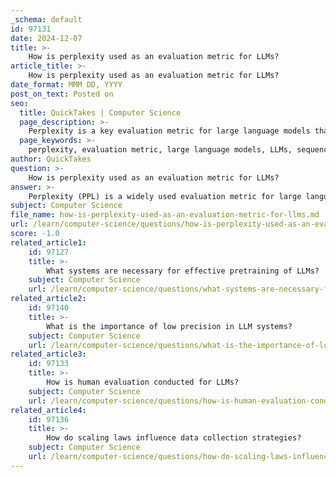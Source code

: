 ```yaml
---
_schema: default
id: 97131
date: 2024-12-07
title: >-
    How is perplexity used as an evaluation metric for LLMs?
article_title: >-
    How is perplexity used as an evaluation metric for LLMs?
date_format: MMM DD, YYYY
post_on_text: Posted on
seo:
  title: QuickTakes | Computer Science
  page_description: >-
    Perplexity is a key evaluation metric for large language models that measures their ability to predict the next word in a sequence. Lower perplexity indicates better predictions, but it should be used alongside other metrics for comprehensive model assessment.
  page_keywords: >-
    perplexity, evaluation metric, large language models, LLMs, sequence prediction, cross-entropy, negative log-likelihood, predictive capabilities, model performance, intrinsic metric, machine translation, speech recognition, text generation
author: QuickTakes
question: >-
    How is perplexity used as an evaluation metric for LLMs?
answer: >-
    Perplexity (PPL) is a widely used evaluation metric for large language models (LLMs) that quantifies how well a model predicts a sequence of words. It is defined as the exponentiated average negative log-likelihood of a sequence, which can be mathematically expressed as:\n\n$$\n\textrm{PPL}(P, Q) = 2^{\textrm{H}(P, Q)}\n$$\n\nwhere \(H(P, Q)\) represents the cross-entropy between the true distribution $P$ and the predicted distribution $Q$.\n\nThe lower the perplexity score, the better the model is at predicting the next word in a sequence, indicating that the model is less "confused" about the possible next words. For instance, a perplexity of 10 suggests that, on average, the model considers 10 equally likely options for the next word, reflecting a higher level of uncertainty.\n\nPerplexity is calculated by first determining the probability of each word that could follow in a sentence, and then taking the inverse of this probability. This process allows the model to assess its performance on held-out data, providing insights into its predictive capabilities.\n\nHowever, perplexity has its limitations. It is often used in conjunction with other evaluation metrics and human judgments to provide a more comprehensive assessment of model performance. For example, breaking a sequence into disjoint chunks and summing the log-likelihoods of each segment can yield a higher (worse) perplexity score, as the model has less context for each prediction step. Therefore, while perplexity is a crucial intrinsic evaluation metric, it should not be relied upon in isolation.\n\nIn summary, perplexity serves as a fundamental metric in evaluating LLMs, particularly in tasks such as machine translation, speech recognition, and text generation, helping researchers and developers gauge the effectiveness of their models in generating coherent and contextually appropriate text.
subject: Computer Science
file_name: how-is-perplexity-used-as-an-evaluation-metric-for-llms.md
url: /learn/computer-science/questions/how-is-perplexity-used-as-an-evaluation-metric-for-llms
score: -1.0
related_article1:
    id: 97127
    title: >-
        What systems are necessary for effective pretraining of LLMs?
    subject: Computer Science
    url: /learn/computer-science/questions/what-systems-are-necessary-for-effective-pretraining-of-llms
related_article2:
    id: 97140
    title: >-
        What is the importance of low precision in LLM systems?
    subject: Computer Science
    url: /learn/computer-science/questions/what-is-the-importance-of-low-precision-in-llm-systems
related_article3:
    id: 97133
    title: >-
        How is human evaluation conducted for LLMs?
    subject: Computer Science
    url: /learn/computer-science/questions/how-is-human-evaluation-conducted-for-llms
related_article4:
    id: 97136
    title: >-
        How do scaling laws influence data collection strategies?
    subject: Computer Science
    url: /learn/computer-science/questions/how-do-scaling-laws-influence-data-collection-strategies
---
```


&nbsp;